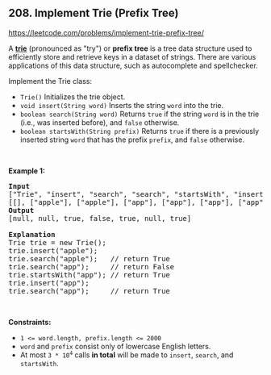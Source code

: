## 208. Implement Trie (Prefix Tree)

<https://leetcode.com/problems/implement-trie-prefix-tree/>

<div class="px-5 pt-4"><div class="flex"></div><div class="xFUwe" data-track-load="description_content"><p>A <a href="https://en.wikipedia.org/wiki/Trie" target="_blank"><strong>trie</strong></a> (pronounced as "try") or <strong>prefix tree</strong> is a tree data structure used to efficiently store and retrieve keys in a dataset of strings. There are various applications of this data structure, such as autocomplete and spellchecker.</p>

<p>Implement the Trie class:</p>

<ul>
 <li><code>Trie()</code> Initializes the trie object.</li>
 <li><code>void insert(String word)</code> Inserts the string <code>word</code> into the trie.</li>
 <li><code>boolean search(String word)</code> Returns <code>true</code> if the string <code>word</code> is in the trie (i.e., was inserted before), and <code>false</code> otherwise.</li>
 <li><code>boolean startsWith(String prefix)</code> Returns <code>true</code> if there is a previously inserted string <code>word</code> that has the prefix <code>prefix</code>, and <code>false</code> otherwise.</li>
</ul>

<p>&nbsp;</p>
<p><strong class="example">Example 1:</strong></p>

<pre><strong>Input</strong>
["Trie", "insert", "search", "search", "startsWith", "insert", "search"]
[[], ["apple"], ["apple"], ["app"], ["app"], ["app"], ["app"]]
<strong>Output</strong>
[null, null, true, false, true, null, true]

<strong>Explanation</strong>
Trie trie = new Trie();
trie.insert("apple");
trie.search("apple");   // return True
trie.search("app");     // return False
trie.startsWith("app"); // return True
trie.insert("app");
trie.search("app");     // return True
</pre>

<p>&nbsp;</p>
<p><strong>Constraints:</strong></p>

<ul>
 <li><code>1 &lt;= word.length, prefix.length &lt;= 2000</code></li>
 <li><code>word</code> and <code>prefix</code> consist only of lowercase English letters.</li>
 <li>At most <code>3 * 10<sup>4</sup></code> calls <strong>in total</strong> will be made to <code>insert</code>, <code>search</code>, and <code>startsWith</code>.</li>
</ul>
</div></div>
